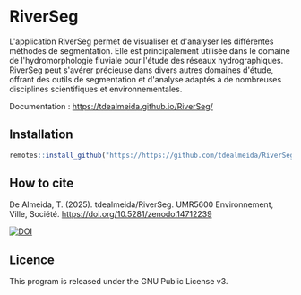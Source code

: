 <!-- README.md is generated from README.Rmd. Please edit that file -->

# RiverSeg

L'application RiverSeg permet de visualiser et d'analyser les différentes méthodes de segmentation. Elle est principalement utilisée dans le domaine de l'hydromorphologie fluviale pour l'étude des réseaux hydrographiques. RiverSeg peut s'avérer précieuse dans divers autres domaines d'étude, offrant des outils de segmentation et d'analyse adaptés à de nombreuses disciplines scientifiques et environnementales.

Documentation : <https://tdealmeida.github.io/RiverSeg/>

## Installation

``` r
remotes::install_github("https://https://github.com/tdealmeida/RiverSeg")
```

## How to cite

De Almeida, T. (2025). tdealmeida/RiverSeg. UMR5600 Environnement, Ville, Société. https://doi.org/10.5281/zenodo.14712239

[![DOI](https://zenodo.org/badge/DOI/10.5281/zenodo.14712239.svg)](https://doi.org/10.5281/zenodo.14712239)

## Licence

This program is released under the GNU Public License v3.
